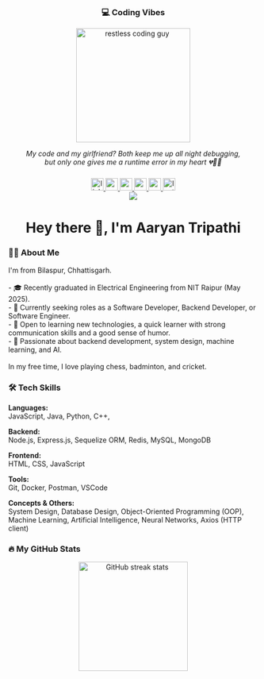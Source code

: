 <h3 align="center">💻 Coding Vibes</h3>

<div align="center">
  <img src="https://media.giphy.com/media/bGgsc5mWoryfgKBx1u/giphy.gif" height="230" alt="restless coding guy" />
</div>

<p align="center">
  <i>My code and my girlfriend? Both keep me up all night debugging,<br>but only one gives me a runtime error in my heart 💔👨‍💻</i>
</p>


###

<div align="center">
  <a href="https://www.linkedin.com/in/aaryan-tripathi-13112592-sl/" target="_blank" rel="noopener noreferrer">
    <img src="https://img.shields.io/static/v1?message=LinkedIn&logo=linkedin&label=&color=0077B5&logoColor=white&style=for-the-badge" height="25" alt="linkedin logo" />
  </a>

  <a href="mailto:tripathiaryan0911@gmail.com" target="_blank" rel="noopener noreferrer">
    <img src="https://img.shields.io/static/v1?message=Email&logo=gmail&label=&color=EA4335&logoColor=white&style=for-the-badge" height="25" alt="email logo" />
  </a>

  <a href="https://x.com/_aaryantripathi?t=GMtUF-7w8Mxwy9YKeT2PWA&s=09" target="_blank" rel="noopener noreferrer">
    <img src="https://img.shields.io/static/v1?message=X&logo=x&label=&color=000000&logoColor=white&style=for-the-badge" height="25" alt="x logo" />
  </a>

  <a href="https://www.codechef.com/users/aaryantripathi" target="_blank" rel="noopener noreferrer">
    <img src="https://img.shields.io/static/v1?message=CodeChef&logo=codechef&label=&color=F37626&logoColor=white&style=for-the-badge" height="25" alt="codechef logo" />
  </a>

  <a href="https://codeforces.com/profile/lililIlililIllliiiiL" target="_blank" rel="noopener noreferrer">
    <img src="https://img.shields.io/static/v1?message=Codeforces&logo=codeforces&label=&color=1F8ACB&logoColor=white&style=for-the-badge" height="25" alt="codeforces logo" />
  </a>

  <a href="https://leetcode.com/u/IiIilIlililIlllliiiiL/" target="_blank" rel="noopener noreferrer">
    <img src="https://img.shields.io/static/v1?message=LeetCode&logo=leetcode&label=&color=FFA116&logoColor=white&style=for-the-badge" height="25" alt="leetcode logo" />
  </a>
</div>


<div align="center">
  <img src="https://visitor-badge.laobi.icu/badge?page_id=Aaryan1311" />
</div>

###

<h1 align="center">Hey there 👋, I'm Aaryan Tripathi</h1>

###

<h3 align="left">👨‍🎓 About Me</h3>

<p align="left">
I'm from Bilaspur, Chhattisgarh.<br><br>
- 🎓 Recently graduated in Electrical Engineering from NIT Raipur (May 2025).<br>
- 🔎 Currently seeking roles as a Software Developer, Backend Developer, or Software Engineer.<br>
- 🚀 Open to learning new technologies, a quick learner with strong communication skills and a good sense of humor.<br>
- 🎯 Passionate about backend development, system design, machine learning, and AI.<br><br>
In my free time, I love playing chess, badminton, and cricket.
</p>

###

<h3 align="left">🛠 Tech Skills</h3>

**Languages:**  
JavaScript, Java, Python, C++, 

**Backend:**  
Node.js, Express.js, Sequelize ORM, Redis, MySQL, MongoDB

**Frontend:**  
HTML, CSS, JavaScript

**Tools:**  
Git, Docker, Postman, VSCode

**Concepts & Others:**  
System Design, Database Design, Object-Oriented Programming (OOP), Machine Learning, Artificial Intelligence, Neural Networks, Axios (HTTP client)

###

<h3 align="left">🔥 My GitHub Stats</h3>

<div align="center">
  <img src="https://streak-stats.demolab.com?user=Aaryan1311&locale=en&mode=daily&theme=dark&hide_border=false&border_radius=5" height="220" alt="GitHub streak stats" />
</div>
